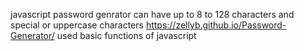 javascript password genrator can have up to 8 to 128 characters and special or uppercase characters
https://zellyb.github.io/Password-Generator/
used basic functions of javascript
